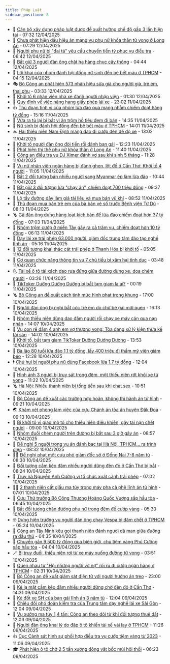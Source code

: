```yaml
---
title: Pháp Luật
sidebar_position: 8
---
```


<!-- dantri-phap-luat:START -->
- 🌊 [Cán bộ xây dựng pháp luật được đề xuất hưởng chế độ gấp 3 lần hiện tại](https://dantri.com.vn/phap-luat/can-bo-xay-dung-phap-luat-duoc-de-xuat-huong-che-do-gap-3-lan-hien-tai-20250412140513630.htm) - 07:32 12/04/2025
- 🐲 [Chưa phát hiện dấu hiệu án mạng vụ phụ nữ khỏa thân tử vong ở Long An](https://dantri.com.vn/phap-luat/chua-phat-hien-dau-hieu-an-mang-vu-phu-nu-khoa-than-tu-vong-o-long-an-20250412112900218.htm) - 07:29 12/04/2025
- 🌁 [Người phụ nữ bị &quot;đại tá&quot; yêu cầu chuyển tiền tỷ phục vụ điều tra](https://dantri.com.vn/phap-luat/nguoi-phu-nu-bi-dai-ta-yeu-cau-chuyen-tien-ty-phuc-vu-dieu-tra-20250412113832188.htm) - 06:42 12/04/2025
- 🎃 [Bắt giữ 3 người đàn ông chặt hạ hàng chục cây thông](https://dantri.com.vn/phap-luat/bat-giu-3-nguoi-dan-ong-chat-ha-hang-chuc-cay-thong-20250412112250202.htm) - 04:44 12/04/2025
- 🦅 [Lời khai của nhóm đánh hội đồng nữ sinh đến bê bết máu ở TPHCM](https://dantri.com.vn/phap-luat/loi-khai-cua-nhom-danh-hoi-dong-nu-sinh-den-be-bet-mau-o-tphcm-20250412101407783.htm) - 04:15 12/04/2025
- 🎭 [Bộ Công an phát hiện 573 nhãn hiệu sữa giả cho người già, trẻ em, thai phụ](https://dantri.com.vn/phap-luat/bo-cong-an-phat-hien-573-nhan-hieu-sua-gia-cho-nguoi-gia-tre-em-thai-phu-20250412083140982.htm) - 03:33 12/04/2025
- 🤗 [Khởi tố 6 nhân viên nhà xe đánh người nhập viện](https://dantri.com.vn/phap-luat/khoi-to-6-nhan-vien-nha-xe-danh-nguoi-nhap-vien-20250412080919326.htm) - 01:30 12/04/2025
- 🚀 [Quy định về việc nâng hạng giấy phép lái xe](https://dantri.com.vn/phap-luat/quy-dinh-ve-viec-nang-hang-giay-phep-lai-xe-20250411222339849.htm) - 23:02 11/04/2025
- 👍 [Thủ đoạn tinh vi của nhóm lừa đảo qua mạng nhằm chiếm đoạt hàng tỷ đồng](https://dantri.com.vn/phap-luat/thu-doan-tinh-vi-cua-nhom-lua-dao-qua-mang-nham-chiem-doat-hang-ty-dong-20250411215900553.htm) - 15:16 11/04/2025
- 🧐 [Vừa ra tù lại bị bắt vì ăn trộm hồ tiêu đem đi bán](https://dantri.com.vn/phap-luat/vua-ra-tu-lai-bi-bat-vi-an-trom-ho-tieu-dem-di-ban-20250411211249664.htm) - 14:35 11/04/2025
- 🫶 [Nữ sinh bị đánh hội đồng đến bê bết máu ở TPHCM](https://dantri.com.vn/phap-luat/nu-sinh-bi-danh-hoi-dong-den-be-bet-mau-o-tphcm-20250411204928435.htm) - 14:01 11/04/2025
- 🏊 [Hai thiếu niên Nam Định mang dao đi cướp đèn để độ xe](https://dantri.com.vn/phap-luat/hai-thieu-nien-nam-dinh-mang-dao-di-cuop-den-de-do-xe-20250408193130341.htm) - 13:02 11/04/2025
- 🌋 [Khởi tố người đàn ông đòi tiền rồi đánh bạn gái](https://dantri.com.vn/phap-luat/khoi-to-nguoi-dan-ong-doi-tien-roi-danh-ban-gai-20250411183130616.htm) - 12:23 11/04/2025
- 👹 [Phát hiện thi thể phụ nữ khỏa thân ở Long An](https://dantri.com.vn/phap-luat/phat-hien-thi-the-phu-nu-khoa-than-o-long-an-20250411175151557.htm) - 11:40 11/04/2025
- 🫣 [Công an điều tra vụ DJ Ximer đánh vợ sau khi sinh 5 tháng](https://dantri.com.vn/phap-luat/cong-an-dieu-tra-vu-dj-ximer-danh-vo-sau-khi-sinh-5-thang-20250411182544588.htm) - 11:28 11/04/2025
- 🎃 [Vụ nữ nhân viên ngân hàng bị đánh ghen, lột đồ ở Cần Thơ: Khởi tố 4 người](https://dantri.com.vn/phap-luat/vu-nu-nhan-vien-ngan-hang-bi-danh-ghen-lot-do-o-can-tho-khoi-to-4-nguoi-20250411175449063.htm) - 11:05 11/04/2025
- 🌝 [Bắt 2 đối tượng bán nhiều người sang Myanmar ép làm lừa đảo](https://dantri.com.vn/phap-luat/bat-2-doi-tuong-ban-nhieu-nguoi-sang-myanmar-ep-lam-lua-dao-20250411170033038.htm) - 10:44 11/04/2025
- 🚀 [Bắt giữ 3 đối tượng lừa &quot;chạy án&quot;, chiếm đoạt 700 triệu đồng](https://dantri.com.vn/phap-luat/bat-giu-3-doi-tuong-lua-chay-an-chiem-doat-700-trieu-dong-20250411161745490.htm) - 09:37 11/04/2025
- 🥷 [Lộ tẩy đường dây làm giả tài liệu và mua bán vũ khí](https://dantri.com.vn/phap-luat/lo-tay-duong-day-lam-gia-tai-lieu-va-mua-ban-vu-khi-20250411150357942.htm) - 08:52 11/04/2025
- 👺 [Thủ đoạn mua bán trẻ em của bà bán vé số trước Bệnh viện Từ Dũ](https://dantri.com.vn/phap-luat/thu-doan-mua-ban-tre-em-cua-ba-ban-ve-so-truoc-benh-vien-tu-du-20250411130645525.htm) - 08:13 11/04/2025
- 🪜 [Gã đàn ông dựng hàng loạt kịch bản để lừa đảo chiếm đoạt hơn 37 tỷ đồng](https://dantri.com.vn/phap-luat/ga-dan-ong-dung-hang-loat-kich-ban-de-lua-dao-chiem-doat-hon-37-ty-dong-20250411133302818.htm) - 07:03 11/04/2025
- 🦄 [Nhóm trộm cướp ở miền Tây gây ra cả trăm vụ, chiếm đoạt hơn 10 tỷ đồng](https://dantri.com.vn/phap-luat/nhom-trom-cuop-o-mien-tay-gay-ra-ca-tram-vu-chiem-doat-hon-10-ty-dong-20250411093255208.htm) - 06:13 11/04/2025
- 🦍 [Dạy lái xe trái phép 63.000 người, giám đốc trung tâm đào tạo nghề lĩnh án](https://dantri.com.vn/phap-luat/day-lai-xe-trai-phep-63000-nguoi-giam-doc-trung-tam-dao-tao-nghe-linh-an-20250411114317648.htm) - 05:16 11/04/2025
- 🌁 [12 đối tượng khai thác cát trái phép ở Thanh Hóa bị khởi tố](https://dantri.com.vn/phap-luat/12-doi-tuong-khai-thac-cat-trai-phep-o-thanh-hoa-bi-khoi-to-20250411114009590.htm) - 05:05 11/04/2025
- 💯 [Cơ quan chức năng thông tin vụ 7 chú tiểu bị xâm hại tình dục](https://dantri.com.vn/phap-luat/co-quan-chuc-nang-thong-tin-vu-7-chu-tieu-bi-xam-hai-tinh-duc-20250411102557804.htm) - 03:48 11/04/2025
- 🌜 [Tài xế ô tô tải xách dao rựa đứng giữa đường dừng xe, dọa chém người](https://dantri.com.vn/phap-luat/tai-xe-o-to-tai-xach-dao-rua-dung-giua-duong-dung-xe-doa-chem-nguoi-20250411095904515.htm) - 03:26 11/04/2025
- 👹 [TikToker Dưỡng Dướng Dường bị bắt tạm giam là ai?](https://dantri.com.vn/phap-luat/tiktoker-duong-duong-duong-bi-bat-tam-giam-la-ai-20250411070128631.htm) - 00:19 11/04/2025
- 🪜 [Bộ Công an đề xuất cách tính mức hình phạt trong khung](https://dantri.com.vn/phap-luat/bo-cong-an-de-xuat-cach-tinh-muc-hinh-phat-trong-khung-20250410232036000.htm) - 17:00 10/04/2025
- 🦩 [Người đàn ông bị nghi bắt cóc trẻ em do chở bé gái mới quen](https://dantri.com.vn/phap-luat/nguoi-dan-ong-bi-nghi-bat-coc-tre-em-do-cho-be-gai-moi-quen-20250410224716984.htm) - 16:13 10/04/2025
- 💂 [Nhóm thiếu niên dùng dao đâm người rồi chạy xe máy cán qua nạn nhân](https://dantri.com.vn/phap-luat/nhom-thieu-nien-dung-dao-dam-nguoi-roi-chay-xe-may-can-qua-nan-nhan-20250410192858052.htm) - 14:07 10/04/2025
- 💃 [Vụ con rể đâm 4 anh em vợ thương vong: Tòa đang xử lý kiện thừa kế tài sản](https://dantri.com.vn/phap-luat/vu-con-re-dam-4-anh-em-vo-thuong-vong-toa-dang-xu-ly-kien-thua-ke-tai-san-20250410201425653.htm) - 14:02 10/04/2025
- 🧐 [Khởi tố, bắt tạm giam TikToker Dưỡng Dướng Dường](https://dantri.com.vn/phap-luat/khoi-to-bat-tam-giam-tiktoker-duong-duong-duong-20250410195942684.htm) - 13:53 10/04/2025
- 🤗 [Bà lão 80 tuổi lừa đảo 1,1 tỷ đồng, lấy 400 triệu đi thẩm mỹ viện giảm béo](https://dantri.com.vn/phap-luat/ba-lao-80-tuoi-lua-dao-11-ty-dong-lay-400-trieu-di-tham-my-vien-giam-beo-20250410191405006.htm) - 12:28 10/04/2025
- 🕴 [Chủ hụi bị người phụ nữ dùng Facebook lừa 1,7 tỷ đồng](https://dantri.com.vn/phap-luat/chu-hui-bi-nguoi-phu-nu-dung-facebook-lua-17-ty-dong-20250410185548460.htm) - 12:04 10/04/2025
- 🐎 [Hình ảnh 3 người bị truy sát trong đêm, một thiếu niên rớt khỏi xe tử vong](https://dantri.com.vn/phap-luat/hinh-anh-3-nguoi-bi-truy-sat-trong-dem-mot-thieu-nien-rot-khoi-xe-tu-vong-20250410174431651.htm) - 11:22 10/04/2025
- 🪜 [Hà Nội: Nhiều thanh niên bị tống tiền sau khi chat sex](https://dantri.com.vn/phap-luat/ha-noi-nhieu-thanh-nien-bi-tong-tien-sau-khi-chat-sex-20250410174259021.htm) - 10:51 10/04/2025
- 🤭 [Bộ Công an đề xuất các trường hợp hoãn, không thi hành án tử hình](https://dantri.com.vn/phap-luat/bo-cong-an-de-xuat-cac-truong-hop-hoan-khong-thi-hanh-an-tu-hinh-20250410153336559.htm) - 09:21 10/04/2025
- 🌏 [Khám xét phòng làm việc của cựu Chánh án tòa án huyện Đăk Đoa](https://dantri.com.vn/phap-luat/kham-xet-phong-lam-viec-cua-cuu-chanh-an-toa-an-huyen-dak-doa-20250410155253604.htm) - 09:13 10/04/2025
- 🎃 [Bị khởi tố vì giao mô tô cho thiếu niên điều khiển, gây tai nạn chết người](https://dantri.com.vn/phap-luat/bi-khoi-to-vi-giao-mo-to-cho-thieu-nien-dieu-khien-gay-tai-nan-chet-nguoi-20250410153755167.htm) - 09:00 10/04/2025
- 🗽 [Nhóm đuổi chém người trên đường bị bắt sau 3 giờ gây án](https://dantri.com.vn/phap-luat/nhom-duoi-chem-nguoi-tren-duong-bi-bat-sau-3-gio-gay-an-20250410153132483.htm) - 08:57 10/04/2025
- 🌁 [Đề nghị 5 người trong vụ án đánh bạc tại Hà Nội, TPHCM... ra trình diện](https://dantri.com.vn/phap-luat/de-nghi-5-nguoi-trong-vu-an-danh-bac-tai-ha-noi-tphcm-ra-trinh-dien-20250410152242459.htm) - 08:32 10/04/2025
- 🧑‍💻 [Đề nghị phạt một cựu phó giám đốc sở ở Đồng Nai 7-8 năm tù](https://dantri.com.vn/phap-luat/de-nghi-phat-mot-cuu-pho-giam-doc-so-o-dong-nai-7-8-nam-tu-20250410150957968.htm) - 08:30 10/04/2025
- 🌮 [Đối tượng cầm kéo đâm nhiều người dừng đèn đỏ ở Cần Thơ bị bắt](https://dantri.com.vn/phap-luat/doi-tuong-cam-keo-dam-nhieu-nguoi-dung-den-do-o-can-tho-bi-bat-20250410150141286.htm) - 08:24 10/04/2025
- 🤗 [Truy nã Nguyễn Anh Cường vì tổ chức xuất cảnh trái phép](https://dantri.com.vn/phap-luat/truy-na-nguyen-anh-cuong-vi-to-chuc-xuat-canh-trai-phep-20250410131940374.htm) - 07:02 10/04/2025
- 👨‍🏫 [2 thanh niên cất giấu ma túy trong máy pha cà phê lĩnh án tử hình](https://dantri.com.vn/phap-luat/2-thanh-nien-cat-giau-ma-tuy-trong-may-pha-ca-phe-linh-an-tu-hinh-20250410120943403.htm) - 07:01 10/04/2025
- 🎉 [Cựu Thứ trưởng Bộ Công Thương Hoàng Quốc Vượng sắp hầu tòa](https://dantri.com.vn/phap-luat/cuu-thu-truong-bo-cong-thuong-hoang-quoc-vuong-sap-hau-toa-20250410132649965.htm) - 06:45 10/04/2025
- 🤗 [Bắt đối tượng chặn đường phụ nữ trong đêm để cướp vàng](https://dantri.com.vn/phap-luat/bat-doi-tuong-chan-duong-phu-nu-trong-dem-de-cuop-vang-20250410120839592.htm) - 05:30 10/04/2025
- 🤓 [Dựng hiện trường vụ người đàn ông chạy Vespa bị đâm chết ở TPHCM](https://dantri.com.vn/phap-luat/dung-hien-truong-vu-nguoi-dan-ong-chay-vespa-bi-dam-chet-o-tphcm-20250410114811034.htm) - 05:24 10/04/2025
- 👹 [Công an Tây Ninh kêu gọi thanh niên đánh người dã man giữa đường ra đầu thú](https://dantri.com.vn/phap-luat/cong-an-tay-ninh-keu-goi-thanh-nien-danh-nguoi-da-man-giua-duong-ra-dau-thu-20250410110853876.htm) - 04:35 10/04/2025
- 🐘 [Chuyển gần 9.500 tỷ đồng qua biên giới, chủ tiệm vàng Phú Cường sắp hầu tòa](https://dantri.com.vn/phap-luat/chuyen-gan-9500-ty-dong-qua-bien-gioi-chu-tiem-vang-phu-cuong-sap-hau-toa-20250410105704217.htm) - 04:04 10/04/2025
- 🪄 [Bị truy đuổi, thiếu niên rơi từ xe máy xuống đường tử vong](https://dantri.com.vn/phap-luat/bi-truy-duoi-thieu-nien-roi-tu-xe-may-xuong-duong-tu-vong-20250410102413515.htm) - 03:51 10/04/2025
- 💄 [Quen nhau từ &quot;Hội những người vỡ nợ&quot; rồi rủ đi cướp ngân hàng ở TPHCM](https://dantri.com.vn/phap-luat/quen-nhau-tu-hoi-nhung-nguoi-vo-no-roi-ru-di-cuop-ngan-hang-o-tphcm-20250407120906198.htm) - 02:31 10/04/2025
- 🐎 [Bộ Công an đề xuất giám sát điện tử với người hưởng án treo](https://dantri.com.vn/phap-luat/bo-cong-an-de-xuat-giam-sat-dien-tu-voi-nguoi-huong-an-treo-20250409221059271.htm) - 23:00 09/04/2025
- 💯 [Kẻ lạ mặt cầm kéo đâm nhiều người dừng chờ đèn đỏ ở Cần Thơ](https://dantri.com.vn/phap-luat/ke-la-mat-cam-keo-dam-nhieu-nguoi-dung-cho-den-do-o-can-tho-20250409212038556.htm) - 14:31 09/04/2025
- 💯 [Kẻ đốt xe SH của bạn gái lĩnh án 3 năm tù](https://dantri.com.vn/phap-luat/ke-dot-xe-sh-cua-ban-gai-linh-an-3-nam-tu-20250409182850819.htm) - 12:04 09/04/2025
- 🌈 [Chiêu đối phó đoàn kiểm tra của Trung tâm dạy nghề lái xe Sài Gòn](https://dantri.com.vn/phap-luat/chieu-doi-pho-doan-kiem-tra-cua-trung-tam-day-nghe-lai-xe-sai-gon-20250409180405991.htm) - 12:04 09/04/2025
- 🧠 [Vụ xưởng ma túy 1,4 tấn: Công an theo dõi từ khi đối tượng thuê đất](https://dantri.com.vn/phap-luat/vu-xuong-ma-tuy-14-tan-cong-an-theo-doi-tu-khi-doi-tuong-thue-dat-20250409183005964.htm) - 12:03 09/04/2025
- 🌈 [Người đàn ông khai lý do đập ô tô khiến tài xế vái lạy ở TPHCM](https://dantri.com.vn/phap-luat/nguoi-dan-ong-khai-ly-do-dap-o-to-khien-tai-xe-vai-lay-o-tphcm-20250409175658925.htm) - 11:26 09/04/2025
- 👍 [Cục Cảnh sát hình sự phối hợp điều tra vụ cướp tiệm vàng từ 2023](https://dantri.com.vn/phap-luat/cuc-canh-sat-hinh-su-phoi-hop-dieu-tra-vu-cuop-tiem-vang-tu-2023-20250409174156215.htm) - 11:06 09/04/2025
- 🎓 [Phát hiện ô tô chở 2,5 tấn xương động vật bốc mùi hôi thối](https://dantri.com.vn/phap-luat/phat-hien-o-to-cho-25-tan-xuong-dong-vat-boc-mui-hoi-thoi-20250409124423740.htm) - 06:23 09/04/2025<!-- dantri-phap-luat:END -->
